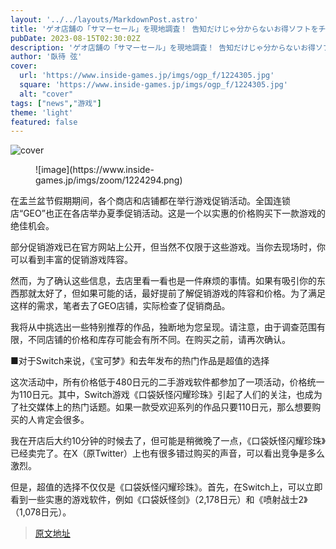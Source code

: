```yaml
---
layout: '../../layouts/MarkdownPost.astro'
title: 'ゲオ店舗の「サマーセール」を現地調査！ 告知だけじゃ分からないお得ソフトをチェック─わずか110円だったあの『ポケモン』は？'
pubDate: 2023-08-15T02:30:02Z
description: 'ゲオ店舗の「サマーセール」を現地調査！ 告知だけじゃ分からないお得ソフトをチェック─わずか110円だったあの『ポケモン』は？'
author: '臥待 弦'
cover:
  url: 'https://www.inside-games.jp/imgs/ogp_f/1224305.jpg'
  square: 'https://www.inside-games.jp/imgs/ogp_f/1224305.jpg'
  alt: "cover"
tags: ["news","游戏"]
theme: 'light'
featured: false
---
```


![cover](https://www.inside-games.jp/imgs/ogp_f/1224305.jpg)

<figure class="ctms-editor-image">![image](https://www.inside-games.jp/imgs/zoom/1224294.png)</figure>
<p>在盂兰盆节假期期间，各个商店和店铺都在举行游戏促销活动。全国连锁店“GEO”也正在各店举办夏季促销活动。这是一个以实惠的价格购买下一款游戏的绝佳机会。</p>
<p>部分促销游戏已在官方网站上公开，但当然不仅限于这些游戏。当你去现场时，你可以看到丰富的促销游戏阵容。</p>
<p>然而，为了确认这些信息，去店里看一看也是一件麻烦的事情。如果有吸引你的东西那就太好了，但如果可能的话，最好提前了解促销游戏的阵容和价格。为了满足这样的需求，笔者去了GEO店铺，实际检查了促销商品。</p>
我将从中挑选出一些特别推荐的作品，独断地为您呈现。请注意，由于调查范围有限，不同店铺的价格和库存可能会有所不同。在购买之前，请再次确认。

■对于Switch来说，《宝可梦》和去年发布的热门作品是超值的选择

这次活动中，所有价格低于480日元的二手游戏软件都参加了一项活动，价格统一为110日元。其中，Switch游戏《口袋妖怪闪耀珍珠》引起了人们的关注，也成为了社交媒体上的热门话题。如果一款受欢迎系列的作品只要110日元，那么想要购买的人肯定会很多。

我在开店后大约10分钟的时候去了，但可能是稍微晚了一点，《口袋妖怪闪耀珍珠》已经卖完了。在X（原Twitter）上也有很多错过购买的声音，可以看出竞争是多么激烈。

但是，超值的选择不仅仅是《口袋妖怪闪耀珍珠》。首先，在Switch上，可以立即看到一些实惠的游戏软件，例如《口袋妖怪剑》（2,178日元）和《喷射战士2》（1,078日元）。

>[原文地址](https://www.inside-games.jp/article/2023/08/15/147852.html)  